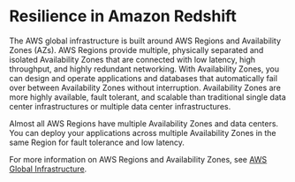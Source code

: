 # Resilience in Amazon Redshift<a name="security-disaster-recovery-resiliency"></a>

The AWS global infrastructure is built around AWS Regions and Availability Zones \(AZs\)\. AWS Regions provide multiple, physically separated and isolated Availability Zones that are connected with low latency, high throughput, and highly redundant networking\. With Availability Zones, you can design and operate applications and databases that automatically fail over between Availability Zones without interruption\. Availability Zones are more highly available, fault tolerant, and scalable than traditional single data center infrastructures or multiple data center infrastructures\. 

Almost all AWS Regions have multiple Availability Zones and data centers\. You can deploy your applications across multiple Availability Zones in the same Region for fault tolerance and low latency\. 

For more information on AWS Regions and Availability Zones, see [AWS Global Infrastructure](https://aws.amazon.com/about-aws/global-infrastructure/)\.